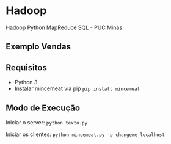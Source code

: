 # Hadoop
Hadoop Python MapReduce SQL - PUC Minas 

## Exemplo Vendas

## Requisitos
- Python 3
- Instalar mincemeat via pip `pip install mincemeat`

## Modo de Execução
Iniciar o server: `python texto.py`

Iniciar os clientes: `python mincemeat.py -p changeme localhost`

